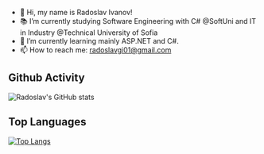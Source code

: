 - 👋 Hi, my name is Radoslav Ivanov!
- 📚 I’m currently studying Software Engineering with C# @SoftUni and IT in Industry @Technical University of Sofia
- 🌱 I’m currently learning  mainly ASP.NET and C#.
- 📫 How to reach me: radoslavgi01@gmail.com


## Github Activity
![Radoslav's GitHub stats](https://github-readme-stats.vercel.app/api?username=RadoslavI&show_icons=true&theme=gruvbox)

## Top Languages
[![Top Langs](https://github-readme-stats.vercel.app/api/top-langs/?username=RadoslavI&layout=compact&theme=gruvbox)](https://github.com/RadoslavI)

<!---
RadoslavI/RadoslavI is a ✨ special ✨ repository because its `README.md` (this file) appears on your GitHub profile.
You can click the Preview link to take a look at your changes.
--->
